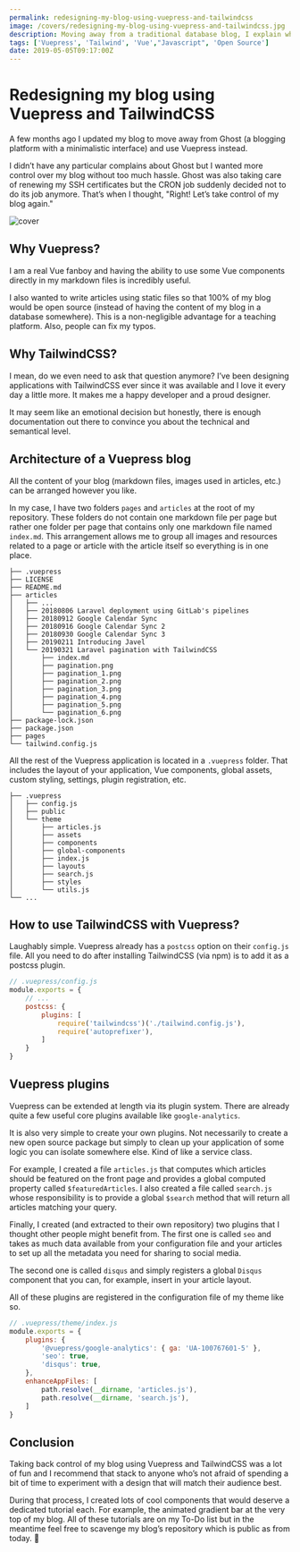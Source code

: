 ```yaml
---
permalink: redesigning-my-blog-using-vuepress-and-tailwindcss
image: /covers/redesigning-my-blog-using-vuepress-and-tailwindcss.jpg
description: Moving away from a traditional database blog, I explain why and how I moved to this new stack.
tags: ['Vuepress', 'Tailwind', 'Vue',"Javascript", 'Open Source']
date: 2019-05-05T09:17:00Z
---
```

# Redesigning my blog using Vuepress and TailwindCSS

A few months ago I updated my blog to move away from Ghost (a blogging platform with a minimalistic interface) and use Vuepress instead.

I didn’t have any particular complains about Ghost but I wanted more control over my blog without too much hassle. Ghost was also taking care of renewing my SSH certificates but the CRON job suddenly decided not to do its job anymore. That’s when I thought, "Right! Let’s take control of my blog again."

![cover](/covers/redesigning-my-blog-using-vuepress-and-tailwindcss.jpg)

## Why Vuepress?
I am a real Vue fanboy and having the ability to use some Vue components directly in my markdown files is incredibly useful.

I also wanted to write articles using static files so that 100% of my blog would be open source (instead of having the content of my blog in a database somewhere). This is a non-negligible advantage for a teaching platform. Also, people can fix my typos.

## Why TailwindCSS?
I mean, do we even need to ask that question anymore? I’ve been designing applications with TailwindCSS ever since it was available and I love it every day a little more. It makes me a happy developer and a proud designer.

It may seem like an emotional decision but honestly, there is enough documentation out there to convince you about the technical and semantical level.

## Architecture of a Vuepress blog
All the content of your blog (markdown files, images used in articles, etc.) can be arranged however you like.

In my case, I have two folders `pages` and `articles` at the root of my repository. These folders do not contain one markdown file per page but rather one folder per page that contains only one markdown file named `index.md`. This arrangement allows me to group all images and resources related to a page or article with the article itself so everything is in one place.

```
├── .vuepress
├── LICENSE
├── README.md
├── articles
│   ├── ...
│   ├── 20180806 Laravel deployment using GitLab's pipelines
│   ├── 20180912 Google Calendar Sync
│   ├── 20180916 Google Calendar Sync 2
│   ├── 20180930 Google Calendar Sync 3
│   ├── 20190211 Introducing Javel
│   └── 20190321 Laravel pagination with TailwindCSS
│       ├── index.md
│       ├── pagination.png
│       ├── pagination_1.png
│       ├── pagination_2.png
│       ├── pagination_3.png
│       ├── pagination_4.png
│       ├── pagination_5.png
│       └── pagination_6.png
├── package-lock.json
├── package.json
├── pages
└── tailwind.config.js
```

All the rest of the Vuepress application is located in a `.vuepress` folder. That includes the layout of your application, Vue components, global assets, custom styling, settings, plugin registration, etc.

```
├── .vuepress
│   ├── config.js
│   ├── public
│   └── theme
│       ├── articles.js
│       ├── assets
│       ├── components
│       ├── global-components
│       ├── index.js
│       ├── layouts
│       ├── search.js
│       ├── styles
│       └── utils.js
└── ...
```

## How to use TailwindCSS with Vuepress?

Laughably simple. Vuepress already has a `postcss` option on their `config.js` file. All you need to do after installing TailwindCSS (via npm) is to add it as a postcss plugin.

```js
// .vuepress/config.js
module.exports = {
    // ...
    postcss: {
        plugins: [
            require('tailwindcss')('./tailwind.config.js'),
            require('autoprefixer'),
        ]
    }
}
```

## Vuepress plugins 

Vuepress can be extended at length via its plugin system. There are already quite a few useful core plugins available like `google-analytics`.

It is also very simple to create your own plugins. Not necessarily to create a new open source package but simply to clean up your application of some logic you can isolate somewhere else. Kind of like a service class.

For example, I created a file `articles.js` that computes which articles should be featured on the front page and provides a global computed property called `$featuredArticles`. I also created a file called `search.js` whose responsibility is to provide a global `$search` method that will return all articles matching your query.

Finally, I created (and extracted to their own repository) two plugins that I thought other people might benefit from. The first one is called `seo` and takes as much data available from your configuration file and your articles to set up all the metadata you need for sharing to social media.

<GithubButton url="https://github.com/lorisleiva/vuepress-plugin-seo" title="SEO Plugin on GitHub"></GithubButton>

The second one is called `disqus` and simply registers a global `Disqus` component that you can, for example, insert in your article layout.

<GithubButton url="https://github.com/lorisleiva/vuepress-plugin-disqus" title="Disqus Plugin on GitHub"></GithubButton>

All of these plugins are registered in the configuration file of my theme like so.

```js
// .vuepress/theme/index.js
module.exports = {
    plugins: {
        '@vuepress/google-analytics': { ga: 'UA-100767601-5' },
        'seo': true,
        'disqus': true,
    },
    enhanceAppFiles: [
        path.resolve(__dirname, 'articles.js'),
        path.resolve(__dirname, 'search.js'),
    ]
}
```

## Conclusion

Taking back control of my blog using Vuepress and TailwindCSS was a lot of fun and I recommend that stack to anyone who’s not afraid of spending a bit of time to experiment with a design that will match their audience best.

During that process, I created lots of cool components that would deserve a dedicated tutorial each. For example, the animated gradient bar at the very top of my blog. All of these tutorials are on my To-Do list but in the meantime feel free to scavenge my blog’s repository which is public as from today. 🎉

<GithubButton url="https://github.com/lorisleiva/blog" title="See this blog on GitHub"></GithubButton>
